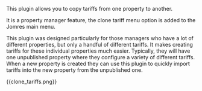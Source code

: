 This plugin allows you to copy tariffs from one property to another. 

It is a property manager feature, the clone tariff menu option is added to the Jomres main menu. 

This plugin was designed particularly for those managers who have a lot of different properties, but only a handful of different tariffs. It makes creating tariffs for these individual properties much easier. Typically, they will have one unpublished property where they configure a variety of different tariffs. When a new property is created they can use this plugin to quickly import tariffs into the new property from the unpublished one.

{{clone_tariffs.png}}